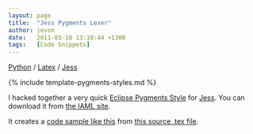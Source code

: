 ```yaml
---
layout: page
title:  "Jess Pygments Lexer"
author: jevon
date:   2011-03-10 13:10:44 +1300
tags:   [Code Snippets]
---
```


[Python](Python.md) / [Latex](Latex.md) / [Jess](Jess.md)

{% include template-pygments-styles.md %}

I hacked together a very quick [Eclipse Pygments Style](Eclipse_Pygments_Style.md) for [Jess](Jess.md). You can download it from <a href="http://code.google.com/p/iaml/source/browse/trunk/org.openiaml.docs.tools/latex/pygments-jess/">the IAML site</a>.

It creates a <a href="http://iaml.googlecode.com/svn/trunk/org.openiaml.docs.tools/latex/pygments-jess/code-sample-jess.pdf">code sample like this</a> from <a href="http://code.google.com/p/iaml/source/browse/trunk/org.openiaml.docs.tools/latex/pygments-jess/code-sample.tex">this source .tex file</a>.
